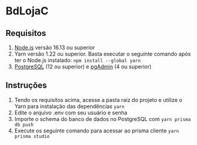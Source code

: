 # BdLojaC
## Requisitos
1. [Node.js](https://nodejs.org/en/) versão 16.13 ou superior
2. Yarn versão 1.22 ou superior. Basta executar o seguinte comando após ter o Node.js instalado:
`npm install --global yarn`
4. [PostgreSQL](https://www.postgresql.org/) (12 ou superior) e [pgAdmin](https://www.pgadmin.org/download/) (4 ou superior)

## Instruções
1. Tendo os requisitos acima, acesse a pasta raiz do projeto e utilize o Yarn para instalação das dependências
`yarn`
2. Edite o arquivo .env com seu usuário e senha
3. Importe o schema do banco de dados no PostgreSQL com `yarn prisma db push`
4. Execute os seguinte comando para acessar ao prisma cliente `yarn prisma studio`
